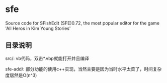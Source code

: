 # sfe

Source code for SFishEdit (SFE)0.72, the most popular editor for the game 'All Heros in Kim Young Stories'

## 目录说明

src/: vb代码，双击*.vbp就能打开并且编译

sfe-add/: 部分功能的使用c++实现，当然主要是因为当时水平太菜了，时间复杂度居然是O(n^3)
